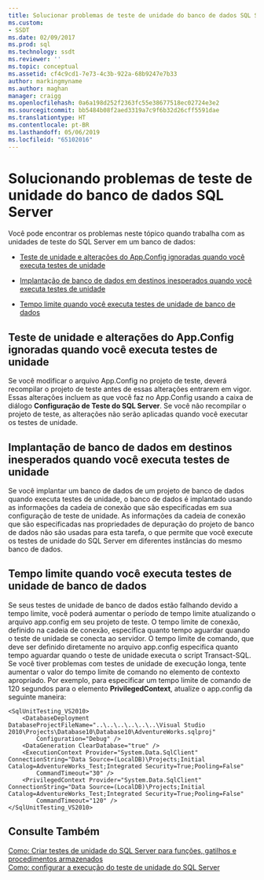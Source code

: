 ```yaml
---
title: Solucionar problemas de teste de unidade do banco de dados SQL Server | Microsoft Docs
ms.custom:
- SSDT
ms.date: 02/09/2017
ms.prod: sql
ms.technology: ssdt
ms.reviewer: ''
ms.topic: conceptual
ms.assetid: cf4c9cd1-7e73-4c3b-922a-68b9247e7b33
author: markingmyname
ms.author: maghan
manager: craigg
ms.openlocfilehash: 0a6a198d252f2363fc55e38677518ec02724e3e2
ms.sourcegitcommit: bb5484b08f2aed3319a7c9f6b32d26cff5591dae
ms.translationtype: HT
ms.contentlocale: pt-BR
ms.lasthandoff: 05/06/2019
ms.locfileid: "65102016"
---
```

# <a name="troubleshooting-sql-server-database-unit-testing-issues"></a>Solucionando problemas de teste de unidade do banco de dados SQL Server
Você pode encontrar os problemas neste tópico quando trabalha com as unidades de teste do SQL Server em um banco de dados:  
  
-   [Teste de unidade e alterações do App.Config ignoradas quando você executa testes de unidade](#UnitTestingAndAppConfigChanges)  
  
-   [Implantação de banco de dados em destinos inesperados quando você executa testes de unidade](#DatabaseDeploymentInUnitTests)  
  
-   [Tempo limite quando você executa testes de unidade de banco de dados](#TimeoutsDuringUnitTests)  
  
## <a name="UnitTestingAndAppConfigChanges"></a>Teste de unidade e alterações do App.Config ignoradas quando você executa testes de unidade  
Se você modificar o arquivo App.Config no projeto de teste, deverá recompilar o projeto de teste antes de essas alterações entrarem em vigor. Essas alterações incluem as que você faz no App.Config usando a caixa de diálogo **Configuração de Teste do SQL Server**. Se você não recompilar o projeto de teste, as alterações não serão aplicadas quando você executar os testes de unidade.  
  
## <a name="DatabaseDeploymentInUnitTests"></a>Implantação de banco de dados em destinos inesperados quando você executa testes de unidade  
Se você implantar um banco de dados de um projeto de banco de dados quando executa testes de unidade, o banco de dados é implantado usando as informações da cadeia de conexão que são especificadas em sua configuração de teste de unidade. As informações da cadeia de conexão que são especificadas nas propriedades de depuração do projeto de banco de dados não são usadas para esta tarefa, o que permite que você execute os testes de unidade do SQL Server em diferentes instâncias do mesmo banco de dados.  
  
## <a name="TimeoutsDuringUnitTests"></a>Tempo limite quando você executa testes de unidade de banco de dados  
Se seus testes de unidade de banco de dados estão falhando devido a tempo limite, você poderá aumentar o período de tempo limite atualizando o arquivo app.config em seu projeto de teste. O tempo limite de conexão, definido na cadeia de conexão, especifica quanto tempo aguardar quando o teste de unidade se conecta ao servidor. O tempo limite de comando, que deve ser definido diretamente no arquivo app.config especifica quanto tempo aguardar quando o teste de unidade executa o script Transact\-SQL. Se você tiver problemas com testes de unidade de execução longa, tente aumentar o valor do tempo limite de comando no elemento de contexto apropriado. Por exemplo, para especificar um tempo limite de comando de 120 segundos para o elemento **PrivilegedContext**, atualize o app.config da seguinte maneira:  
  
```  
<SqlUnitTesting_VS2010>  
    <DatabaseDeployment DatabaseProjectFileName="..\..\..\..\..\..\Visual Studio 2010\Projects\Database10\Database10\AdventureWorks.sqlproj"  
        Configuration="Debug" />  
    <DataGeneration ClearDatabase="true" />  
    <ExecutionContext Provider="System.Data.SqlClient" ConnectionString="Data Source=(LocalDB)\Projects;Initial Catalog=AdventureWorks_Test;Integrated Security=True;Pooling=False"  
        CommandTimeout="30" />  
    <PrivilegedContext Provider="System.Data.SqlClient" ConnectionString="Data Source=(LocalDB)\Projects;Initial Catalog=AdventureWorks_Test;Integrated Security=True;Pooling=False"  
        CommandTimeout="120" />  
</SqlUnitTesting_VS2010>  
```  
  
## <a name="see-also"></a>Consulte Também  
[Como: Criar testes de unidade do SQL Server para funções, gatilhos e procedimentos armazenados](../ssdt/how-to-create-unit-tests-for-functions-triggers-stored-procedures.md)  
[Como: configurar a execução do teste de unidade do SQL Server](../ssdt/how-to-configure-sql-server-unit-test-execution.md)  
  
